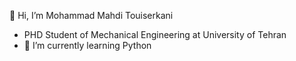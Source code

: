 👋 Hi, I’m Mohammad Mahdi Touiserkani
- PHD Student of Mechanical Engineering at University of Tehran
- 🌱 I’m currently learning Python
